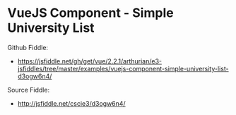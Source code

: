 # VueJS Component - Simple University List 

Github Fiddle:
- https://jsfiddle.net/gh/get/vue/2.2.1/arthurian/e3-jsfiddles/tree/master/examples/vuejs-component-simple-university-list-d3ogw6n4/

Source Fiddle:
- http://jsfiddle.net/cscie3/d3ogw6n4/

